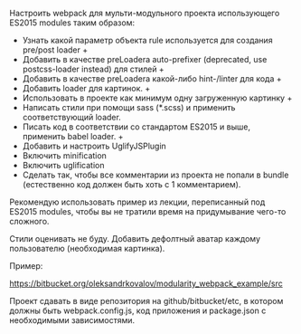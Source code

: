 Настроить webpack для мульти-модульного проекта использующего ES2015 modules таким образом: 
* Узнать какой параметр объекта rule используется для создания pre/post loader +
* Добавить в качестве preLoadera auto-prefixer (deprecated, use postcss-loader instead) для стилей +
* Добавить в качестве preLoadera какой-либо hint-/linter для кода +
* Добавить loader для картинок. +
* Использовать в проекте как минимум одну загруженную картинку +
* Написать стили при помощи sass (*.scss) и применить соответствующий loader.
* Писать код в соответствии со стандартом ES2015 и выше, применить babel loader. +
* Добавить и настроить UglifyJSPlugin
* Включить minification
* Включить uglification
* Сделать так, чтобы все комментарии из проекта не попали в bundle (естественно код должен быть хоть с 1 комментарием).

Рекомендую использовать пример из лекции, переписанный под ES2015 modules,
чтобы вы не тратили время на придумывание чего-то сложного.

Стили оценивать не буду. Добавить дефолтный аватар каждому пользователю (необходимая картинка).

Пример:

https://bitbucket.org/oleksandrkovalov/modularity_webpack_example/src

Проект сдавать в виде репозитория на github/bitbucket/etc, в котором должны быть webpack.config.js,
код приложения и package.json с необходимыми зависимостями.
